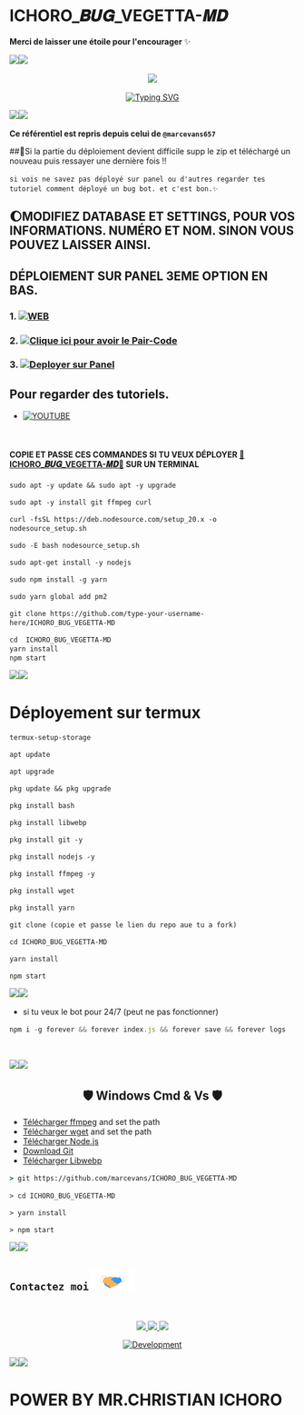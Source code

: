 # ICHORO_𝑩𝑼𝑮_VEGETTA-𝑴𝑫

**Merci de laisser une étoile pour l'encourager** ✨

   <a><img src='https://i.imgur.com/LyHic3i.gif'/></a><a><img src='https://i.imgur.com/LyHic3i.gif'/></a>
<p align="center">
<img src="https://i.postimg.cc/rFvpnQm2/IMG-20241022-WA0373.jpg"/> 
<p align="center">
  <a href="https://git.io/typing-svg"><img src="https://readme-typing-svg.demolab.com?font=EB+Garamond&weight=800&size=28&duration=4000&pause=1000&random=false&width=435&lines=+🌟VEGETTA-𝐌𝐃🌟 ;WHATSAPP+MULTI DEVICE+⚡ + CRAZY + BOT;  ⭐ +DÉVELOPPÉ+PAR+⚡✨;   🌟+𝐌𝐑.+ Christian ICHORO+☘️" alt="Typing SVG" /></a>
</p>
<a><img src='https://i.imgur.com/LyHic3i.gif'/></a><a><img src='https://i.imgur.com/LyHic3i.gif'/></a>

**Ce référentiel est repris depuis celui de `@marcevans657`**


##🤖Si la partie du déploiement devient difficile supp le zip et téléchargé un nouveau puis ressayer une dernière fois !!

`si vois ne savez pas déployé sur panel ou d'autres regarder tes tutoriel comment déployé un bug bot. et c'est bon.✨`

## 🌔MODIFIEZ DATABASE ET SETTINGS, POUR VOS INFORMATIONS. NUMÉRO ET NOM. SINON VOUS POUVEZ LAISSER AINSI.

## DÉPLOIEMENT SUR PANEL 3EME OPTION EN BAS.

### 1. <a href="https://github.com/marcevans657/_BUG_VEGETTA-MD/fork"><img title="WEB" src="https://img.shields.io/badge/FORK VEGETTA-WEB?color=black&style=for-the-badge&logo=stackshare"></a>
### 2. <a href="https://parky-web-1.onrender.com"><img src="https://img.shields.io/badge/PAIR_CODE-green" alt="Clique ici pour avoir le Pair-Code" width="90"></a>

### 3. <a href='https://panel.solarhosting.cc' target="_blank"><img alt='Deployer sur Panel' src='https://img.shields.io/badge/-DEPLOYER SUR PANEL-pink?style=for-the-badge&logo=solar&logoColor=white'/></a>

## Pour regarder des tutoriels.
* [![YOUTUBE](https://img.shields.io/badge/COMMENT-DEPLOYER-red?style=for-the-badge&logo=youtube&logoColor=white)](https://www.youtube.com/@alvinjlaste...13)


</br>

#### COPIE ET PASSE CES COMMANDES SI TU VEUX DÉPLOYER  [🌟 ICHORO_𝑩𝑼𝑮_VEGETTA-𝑴𝑫🌟]([https://github.com/Kevin-Tsh/TSH_BUG_GOKU-MD) SUR UN TERMINAL 
```
sudo apt -y update && sudo apt -y upgrade
```
```
sudo apt -y install git ffmpeg curl
```
```
curl -fsSL https://deb.nodesource.com/setup_20.x -o nodesource_setup.sh
```
```
sudo -E bash nodesource_setup.sh
```
```
sudo apt-get install -y nodejs
```
```
sudo npm install -g yarn
```
```
sudo yarn global add pm2
```
```
git clone https://github.com/type-your-username-here/ICHORO_BUG_VEGETTA-MD
```
```
cd  ICHORO_BUG_VEGETTA-MD
yarn install 
npm start
```
 

<a><img src='https://i.imgur.com/LyHic3i.gif'/></a><a><img src='https://i.imgur.com/LyHic3i.gif'/></a>

# Déployement sur termux
```
termux-setup-storage
```
```
apt update
```
```
apt upgrade
```
```
pkg update && pkg upgrade
```
```
pkg install bash
```
```
pkg install libwebp
```
```
pkg install git -y
```
```
pkg install nodejs -y
```
```
pkg install ffmpeg -y 
```
```
pkg install wget
```
```
pkg install yarn
```
```
git clone (copie et passe le lien du repo aue tu a fork) 
```
```
cd ICHORO_BUG_VEGETTA-MD
```
```
yarn install
```
```
npm start
```
<a><img src='https://i.imgur.com/LyHic3i.gif'/></a><a><img src='https://i.imgur.com/LyHic3i.gif'/></a>
- si tu veux le bot pour  24/7 (peut ne pas fonctionner) 
```js
npm i -g forever && forever index.js && forever save && forever logs
```
<br>

<a><img src='https://i.imgur.com/LyHic3i.gif'/></a><a><img src='https://i.imgur.com/LyHic3i.gif'/></a>
<br>
<h2 align="center"> 🛡️ Windows Cmd & Vs 🛡️ </h2>

- [Télécharger ffmpeg](https://ffmpeg.org/download.html#build-windows) and set the path
- [Télécharger wget](https://eternallybored.org/misc/wget/releases/) and set the path
- [Télécharger Node.js](https://nodejs.org/en/download/)
- [Download Git](https://git-scm.com/downloads)
- [Télécharger Libwebp](https://developers.google.com/speed/webp/download)

```cmd
> git https://github.com/marcevans/ICHORO_BUG_VEGETTA-MD
```
```
> cd ICHORO_BUG_VEGETTA-MD
```
```
> yarn install
```
```
> npm start
```
<a><img src='https://i.imgur.com/LyHic3i.gif'/></a><a><img src='https://i.imgur.com/LyHic3i.gif'/></a>

## ```Contactez moi```<img src="https://github.com/0xAbdulKhalid/0xAbdulKhalid/raw/main/assets/mdImages/handshake.gif" width ="80"></h1> 
 <br> 
<p align="center">
<a href="https://Wa.me/+2250152857921"><img src="https://img.shields.io/badge/Contact Christian-25D366?style=for-the-badge&logo=whatsapp&logoColor=white" />
<a href="https://whatsapp.com/channel/0029VasWVAVBadmjMpW0O616"><img src="https://img.shields.io/badge/Join Official Channel-25D366?style=for-the-badge&logo=whatsapp&logoColor=white" />
<a href="https://www.youtube.com/@Nguessan-Christian-tech"><img src="https://img.shields.io/badge/Subscribe-ff0000?style=for-the-badge&logo=youtube&logoColor=ff000000&link=https://www.youtube.com/@Nguessan-Christian-tech" /><br>
<p align="center">
<img alt="Development" width="250" src="https://media2.giphy.com/media/W9tBvzTXkQopi/giphy.gif?cid=6c09b952xu6syi1fyqfyc04wcfk0qvqe8fd7sop136zxfjyn&ep=v1_internal_gif_by_id&rid=giphy.gif&ct=g" /> </p>
<a><img src='https://i.imgur.com/LyHic3i.gif'/></a><a><img src='https://i.imgur.com/LyHic3i.gif'/></a>
   
# POWER BY MR.CHRISTIAN ICHORO
 
